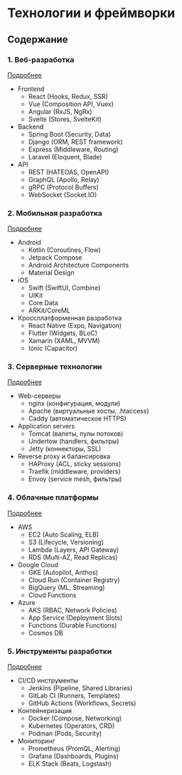 # Технологии и фреймворки

## Содержание

### 1. Веб-разработка
[Подробнее](/professional/technologies/web/index.md)
- Frontend
  - React (Hooks, Redux, SSR)
  - Vue (Composition API, Vuex)
  - Angular (RxJS, NgRx)
  - Svelte (Stores, SvelteKit)
- Backend
  - Spring Boot (Security, Data)
  - Django (ORM, REST framework)
  - Express (Middleware, Routing)
  - Laravel (Eloquent, Blade)
- API
  - REST (HATEOAS, OpenAPI)
  - GraphQL (Apollo, Relay)
  - gRPC (Protocol Buffers)
  - WebSocket (Socket.IO)

### 2. Мобильная разработка
[Подробнее](/professional/technologies/mobile/index.md)
- Android
  - Kotlin (Coroutines, Flow)
  - Jetpack Compose
  - Android Architecture Components
  - Material Design
- iOS
  - Swift (SwiftUI, Combine)
  - UIKit
  - Core Data
  - ARKit/CoreML
- Кроссплатформенная разработка
  - React Native (Expo, Navigation)
  - Flutter (Widgets, BLoC)
  - Xamarin (XAML, MVVM)
  - Ionic (Capacitor)

### 3. Серверные технологии
[Подробнее](/professional/technologies/server/index.md)
- Web-серверы
  - nginx (конфигурация, модули)
  - Apache (виртуальные хосты, .htaccess)
  - Caddy (автоматическое HTTPS)
- Application servers
  - Tomcat (валеты, пулы потоков)
  - Undertow (handlers, фильтры)
  - Jetty (коннекторы, SSL)
- Reverse proxy и балансировка
  - HAProxy (ACL, sticky sessions)
  - Traefik (middleware, providers)
  - Envoy (service mesh, фильтры)

### 4. Облачные платформы
[Подробнее](/professional/technologies/cloud/index.md)
- AWS
  - EC2 (Auto Scaling, ELB)
  - S3 (Lifecycle, Versioning)
  - Lambda (Layers, API Gateway)
  - RDS (Multi-AZ, Read Replicas)
- Google Cloud
  - GKE (Autopilot, Anthos)
  - Cloud Run (Container Registry)
  - BigQuery (ML, Streaming)
  - Cloud Functions
- Azure
  - AKS (RBAC, Network Policies)
  - App Service (Deployment Slots)
  - Functions (Durable Functions)
  - Cosmos DB

### 5. Инструменты разработки
[Подробнее](/professional/technologies/development/index.md)
- CI/CD инструменты
  - Jenkins (Pipeline, Shared Libraries)
  - GitLab CI (Runners, Templates)
  - GitHub Actions (Workflows, Secrets)
- Контейнеризация
  - Docker (Compose, Networking)
  - Kubernetes (Operators, CRD)
  - Podman (Pods, Security)
- Мониторинг
  - Prometheus (PromQL, Alerting)
  - Grafana (Dashboards, Plugins)
  - ELK Stack (Beats, Logstash)
